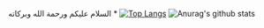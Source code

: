 السلام عليكم ورحمة الله وبركاته
*
[![Top Langs](https://github-readme-stats.vercel.app/api/top-langs/?username=0xangoone&layout=compact&theme=dark&hide=c%23,html,cmake,css&langs_count=15)](https://github.com/anuraghazra/github-readme-stats) ![Anurag's github stats](https://github-readme-stats.vercel.app/api?username=0xangoone&count_private=true&theme=dark&show_icons=true&include_all_commits=true&show_owner=true)
